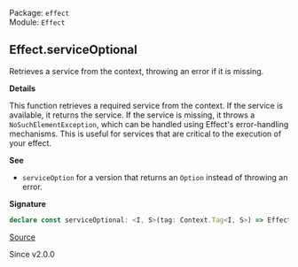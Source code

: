 Package: `effect`<br />
Module: `Effect`<br />

## Effect.serviceOptional

Retrieves a service from the context, throwing an error if it is missing.

**Details**

This function retrieves a required service from the context. If the service
is available, it returns the service. If the service is missing, it throws a
`NoSuchElementException`, which can be handled using Effect's error-handling
mechanisms. This is useful for services that are critical to the execution of
your effect.

**See**

- `serviceOption` for a version that returns an `Option` instead of throwing an error.

**Signature**

```ts
declare const serviceOptional: <I, S>(tag: Context.Tag<I, S>) => Effect<S, Cause.NoSuchElementException>
```

[Source](https://github.com/Effect-TS/effect/tree/main/packages/effect/src/Effect.ts#L7611)

Since v2.0.0